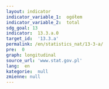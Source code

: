 ```yaml
---
layout: indicator
indicator_variable_1:  ogółem
indicator_variable_2:  total
sdg_goal: 13
indicator:  13.3.a.0
target_id:  '13.3.a'
permalink: /en/statistics_nat/13-3-a/
pre:  0
graph: longitudinal
source_url: 'www.stat.gov.pl'
lang:  en
kategorie:  null
zmienne: null
---
```

